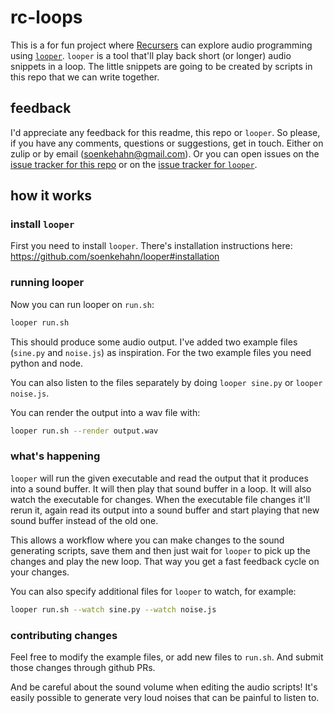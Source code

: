 # rc-loops

This is a for fun project where [Recursers](https://www.recurse.com/) can explore audio programming using [`looper`](https://github.com/soenkehahn/looper). `looper` is a tool that'll play back short (or longer) audio snippets in a loop. The little snippets are going to be created by scripts in this repo that we can write together.

## feedback

I'd appreciate any feedback for this readme, this repo or `looper`. So please, if you have any comments, questions or suggestions, get in touch. Either on zulip or by email (soenkehahn@gmail.com). Or you can open issues on the [issue tracker for this repo](https://github.com/soenkehahn/rc-loops/issues) or on the [issue tracker for `looper`](https://github.com/soenkehahn/looper/issues).

## how it works

### install `looper`

First you need to install `looper`. There's installation instructions here: https://github.com/soenkehahn/looper#installation

### running looper

Now you can run looper on `run.sh`:

```bash
looper run.sh
```

This should produce some audio output. I've added two example files (`sine.py` and `noise.js`) as inspiration. For the two example files you need python and node.

You can also listen to the files separately by doing `looper sine.py` or `looper noise.js`.

You can render the output into a wav file with:

```bash
looper run.sh --render output.wav
```

### what's happening

`looper` will run the given executable and read the output that it produces into a sound buffer. It will then play that sound buffer in a loop. It will also watch the executable for changes. When the executable file changes it'll rerun it, again read its output into a sound buffer and start playing that new sound buffer instead of the old one.

This allows a workflow where you can make changes to the sound generating scripts, save them and then just wait for `looper` to pick up the changes and play the new loop. That way you get a fast feedback cycle on your changes.

You can also specify additional files for `looper` to watch, for example:

```bash
looper run.sh --watch sine.py --watch noise.js
```

### contributing changes

Feel free to modify the example files, or add new files to `run.sh`. And submit those changes through github PRs.

And be careful about the sound volume when editing the audio scripts! It's easily possible to generate very loud noises that can be painful to listen to.
